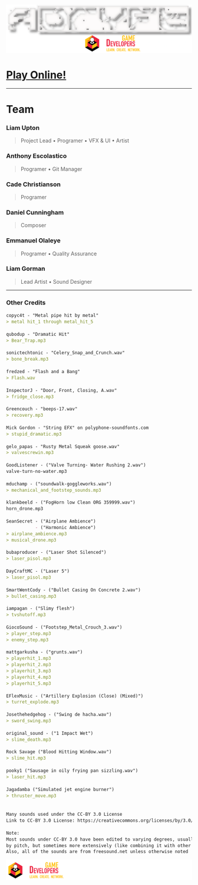 ![alt text](ADRYFT.png "Adryft")
# [Play Online!](https://liamupton1.github.io/Adryft-Web-Build/)

---

# Team
### Liam Upton
> Project Lead • Programer • VFX & UI • Artist

### Anthony Escolastico
> Programer • Git Manager

### Cade Christianson
> Programer

### Daniel Cunningham
> Composer

### Emmanuel Olaleye
> Programer • Quality Assurance

### Liam Gorman 
> Lead Artist • Sound Designer

---

### Other Credits
```markdown
copyc4t - "Metal pipe hit by metal"
> metal hit_1 through metal_hit_5

qubodup - "Dramatic Hit"
> Bear_Trap.mp3

sonictechtonic - "Celery_Snap_and_Crunch.wav"
> bone_break.mp3

fredzed - "Flash and a Bang"
> Flash.wav

InspectorJ - "Door, Front, Closing, A.wav"
> fridge_close.mp3

Greencouch - "beeps-17.wav"
> recovery.mp3

Mick Gordon - "String EFX" on polyphone-soundfonts.com 
> stupid_dramatic.mp3

gelo_papas - "Rusty Metal Squeak goose.wav"
> valvescrewin.mp3

GoodListener - ("Valve Turning- Water Rushing 2.wav")
valve-turn-no-water.mp3

mduchamp - ("soundwalk-goggleworks.wav")
> mechanical_and_footstep_sounds.mp3

klankbeeld - ("FogHorn low Clean ORG 359999.wav")
horn_drone.mp3

SeanSecret - ("Airplane Ambience")
           - ("Harmonic Ambience")
> airplane_ambience.mp3
> musical_drone.mp3

bubaproducer - ("Laser Shot Silenced")
> laser_pisol.mp3

DayCraftMC - ("Laser 5")
> laser_pisol.mp3

SmartWentCody - ("Bullet Casing On Concrete 2.wav")
> bullet_casing.mp3

iampagan - ("Slimy flesh")
> tvshutoff.mp3

GiocoSound - ("Footstep_Metal_Crouch_3.wav")
> player_step.mp3
> enemy_step.mp3

mattgarkusha - ("grunts.wav")
> playerhit_1.mp3
> playerhit_2.mp3
> playerhit_3.mp3
> playerhit_4.mp3
> playerhit_5.mp3

EFlexMusic - ("Artillery Explosion (Close) (Mixed)")
> turret_explode.mp3

Josethehedgehog - ("Swing de hacha.wav")
> sword_swing.mp3

original_sound - ("1 Impact Wet")
> slime_death.mp3

Rock Savage ("Blood Hitting Window.wav")
> slime_hit.mp3

pooky1 ("Sausage in oily frying pan sizzling.wav")
> laser_hit.mp3

Jagadamba ("Simulated jet engine burner")
> thruster_move.mp3


Many sounds used under the CC-BY 3.0 License
Link to CC-BY 3.0 License: https://creativecommons.org/licenses/by/3.0/legalcode

Note:
Most sounds under CC-BY 3.0 have been edited to varying degrees, usually just
by pitch, but sometimes more extensively (like combining it with other sounds)
Also, all of the sounds are from freesound.net unless otherwise noted
```
![alt text](UMBCGameDevClub_TableCloth_updated5.png)
